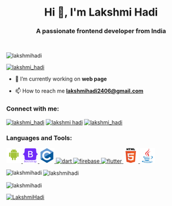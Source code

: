 <h1 align="center">Hi 👋, I'm Lakshmi Hadi</h1>
<h3 align="center">A passionate frontend developer from India</h3>
<img src="https://www.google.com/imgres?imgurl=https%3A%2F%2Fwww.springboard.com%2Fblog%2Fwp-content%2Fuploads%2F2022%2F09%2Fprogrammng-language.jpg&tbnid=EpaFXlm6sbJ-wM&vet=12ahUKEwiznpP6j5eEAxVVTGwGHfjmC44QMygMegUIARCPAQ..i&imgrefurl=https%3A%2F%2Fwww.springboard.com%2Fblog%2Fsoftware-engineering%2Fcoding-skills%2F&docid=ZC2zEKLfzha69M&w=1200&h=555&q=coding%20images&hl=en-GB&ved=2ahUKEwiznpP6j5eEAxVVTGwGHfjmC44QMygMegUIARCPAQ" alt="">

<p align="left"> <img src="https://komarev.com/ghpvc/?username=lakshmihadi&label=Profile%20views&color=0e75b6&style=flat" alt="lakshmihadi" /> </p>

<p align="left"> <a href="https://twitter.com/lakshmi_hadi" target="blank"><img src="https://img.shields.io/twitter/follow/lakshmi_hadi?logo=twitter&style=for-the-badge" alt="lakshmi_hadi" /></a> </p>

- 🔭 I’m currently working on **web page**

- 📫 How to reach me **lakshmihadi2406@gmail.com**

<h3 align="left">Connect with me:</h3>
<p align="left">
<a href="https://twitter.com/lakshmi_hadi" target="blank"><img align="center" src="https://raw.githubusercontent.com/rahuldkjain/github-profile-readme-generator/master/src/images/icons/Social/twitter.svg" alt="lakshmi_hadi" height="30" width="40" /></a>
<a href="https://linkedin.com/in/lakshmi hadi" target="blank"><img align="center" src="https://raw.githubusercontent.com/rahuldkjain/github-profile-readme-generator/master/src/images/icons/Social/linked-in-alt.svg" alt="lakshmi hadi" height="30" width="40" /></a>
<a href="https://instagram.com/lakshmi_hadi" target="blank"><img align="center" src="https://raw.githubusercontent.com/rahuldkjain/github-profile-readme-generator/master/src/images/icons/Social/instagram.svg" alt="lakshmi_hadi" height="30" width="40" /></a>
</p>

<h3 align="left">Languages and Tools:</h3>
<p align="left"> <a href="https://developer.android.com" target="_blank" rel="noreferrer"> <img src="https://raw.githubusercontent.com/devicons/devicon/master/icons/android/android-original-wordmark.svg" alt="android" width="40" height="40"/> </a> <a href="https://getbootstrap.com" target="_blank" rel="noreferrer"> <img src="https://raw.githubusercontent.com/devicons/devicon/master/icons/bootstrap/bootstrap-plain-wordmark.svg" alt="bootstrap" width="40" height="40"/> </a> <a href="https://www.cprogramming.com/" target="_blank" rel="noreferrer"> <img src="https://raw.githubusercontent.com/devicons/devicon/master/icons/c/c-original.svg" alt="c" width="40" height="40"/> </a> <a href="https://dart.dev" target="_blank" rel="noreferrer"> <img src="https://www.vectorlogo.zone/logos/dartlang/dartlang-icon.svg" alt="dart" width="40" height="40"/> </a> <a href="https://firebase.google.com/" target="_blank" rel="noreferrer"> <img src="https://www.vectorlogo.zone/logos/firebase/firebase-icon.svg" alt="firebase" width="40" height="40"/> </a> <a href="https://flutter.dev" target="_blank" rel="noreferrer"> <img src="https://www.vectorlogo.zone/logos/flutterio/flutterio-icon.svg" alt="flutter" width="40" height="40"/> </a> <a href="https://www.w3.org/html/" target="_blank" rel="noreferrer"> <img src="https://raw.githubusercontent.com/devicons/devicon/master/icons/html5/html5-original-wordmark.svg" alt="html5" width="40" height="40"/> </a> <a href="https://www.java.com" target="_blank" rel="noreferrer"> <img src="https://raw.githubusercontent.com/devicons/devicon/master/icons/java/java-original.svg" alt="java" width="40" height="40"/> </a> </p>

<p><img align="left" src="https://github-readme-stats.vercel.app/api/top-langs?username=lakshmihadi&show_icons=true&locale=en&layout=compact" alt="lakshmihadi" /></p>

<p>&nbsp;<img align="center" src="https://github-readme-stats.vercel.app/api?username=lakshmihadi&show_icons=true&locale=en" alt="lakshmihadi" /></p>

<p><img align="center" src="https://github-readme-streak-stats.herokuapp.com/?user=lakshmihadi&" alt="lakshmihadi" /></p>

<a href="https://github.com/LakshmiHadi"><img alt="LakshmiHadi" src="https://github-readme-activity-graph.vercel.app/graph?username=LakshmiHadi&bg_color=000000&color=ae9f37&line=578e62&point=137000&area=true&hide_border=true" /></a>
